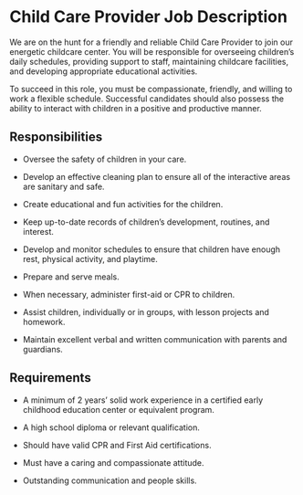 # Child Care Provider Job Description

We are on the hunt for a friendly and reliable Child Care Provider to join our energetic childcare center. You will be responsible for overseeing children’s daily schedules, providing support to staff, maintaining childcare facilities, and developing appropriate educational activities.

To succeed in this role, you must be compassionate, friendly, and willing to work a flexible schedule. Successful candidates should also possess the ability to interact with children in a positive and productive manner.

## Responsibilities

* Oversee the safety of children in your care.

* Develop an effective cleaning plan to ensure all of the interactive areas are sanitary and safe.

* Create educational and fun activities for the children.

* Keep up-to-date records of children’s development, routines, and interest.

* Develop and monitor schedules to ensure that children have enough rest, physical activity, and playtime.

* Prepare and serve meals.

* When necessary, administer first-aid or CPR to children.

* Assist children, individually or in groups, with lesson projects and homework.

* Maintain excellent verbal and written communication with parents and guardians.

## Requirements

* A minimum of 2 years’ solid work experience in a certified early childhood education center or equivalent program.

* A high school diploma or relevant qualification.

* Should have valid CPR and First Aid certifications.

* Must have a caring and compassionate attitude.

* Outstanding communication and people skills.

